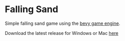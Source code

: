 # Falling Sand

Simple falling sand game using the [bevy game engine](https://bevyengine.org/).

Download the latest release for Windows or Mac [here](https://github.com/mith/falling-sand/releases/latest)

